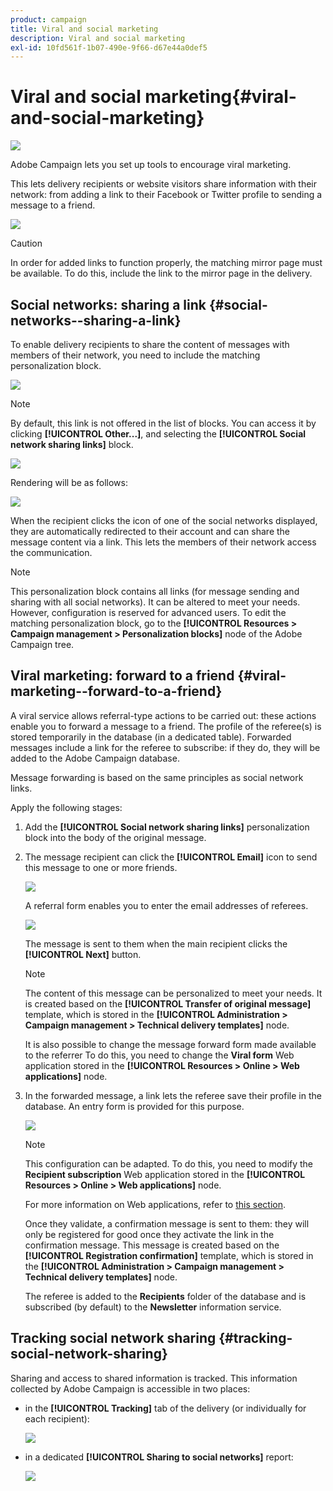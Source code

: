 ```yaml
---
product: campaign
title: Viral and social marketing
description: Viral and social marketing
exl-id: 10fd561f-1b07-490e-9f66-d67e44a0def5
---
```

# Viral and social marketing{#viral-and-social-marketing}

![](../../assets/common.svg)

Adobe Campaign lets you set up tools to encourage viral marketing.

This lets delivery recipients or website visitors share information with their network: from adding a link to their Facebook or Twitter profile to sending a message to a friend.

![](assets/s_ncs_user_viral_icons.png)

>[!CAUTION]
>
>In order for added links to function properly, the matching mirror page must be available. To do this, include the link to the mirror page in the delivery.

## Social networks: sharing a link {#social-networks--sharing-a-link}

To enable delivery recipients to share the content of messages with members of their network, you need to include the matching personalization block.

![](assets/s_ncs_user_viral_add_link.png)

>[!NOTE]
>
>By default, this link is not offered in the list of blocks. You can access it by clicking **[!UICONTROL Other...]**, and selecting the **[!UICONTROL Social network sharing links]** block.

![](assets/s_ncs_user_viral_add_link_via_others.png)

Rendering will be as follows:

![](assets/s_ncs_user_viral_add_link_rendering.png)

When the recipient clicks the icon of one of the social networks displayed, they are automatically redirected to their account and can share the message content via a link. This lets the members of their network access the communication.

>[!NOTE]
>
>This personalization block contains all links (for message sending and sharing with all social networks). It can be altered to meet your needs. However, configuration is reserved for advanced users. To edit the matching personalization block, go to the **[!UICONTROL Resources > Campaign management > Personalization blocks]** node of the Adobe Campaign tree.

## Viral marketing: forward to a friend {#viral-marketing--forward-to-a-friend}

A viral service allows referral-type actions to be carried out: these actions enable you to forward a message to a friend. The profile of the referee(s) is stored temporarily in the database (in a dedicated table). Forwarded messages include a link for the referee to subscribe: if they do, they will be added to the Adobe Campaign database.

Message forwarding is based on the same principles as social network links.

Apply the following stages:

1. Add the **[!UICONTROL Social network sharing links]** personalization block into the body of the original message.
1. The message recipient can click the **[!UICONTROL Email]** icon to send this message to one or more friends. 

   ![](assets/s_ncs_user_viral_email_link.png)

   A referral form enables you to enter the email addresses of referees. 

   ![](assets/s_ncs_user_viral_email_msg.png)

   The message is sent to them when the main recipient clicks the **[!UICONTROL Next]** button.

   >[!NOTE]
   >
   >The content of this message can be personalized to meet your needs. It is created based on the **[!UICONTROL Transfer of original message]** template, which is stored in the **[!UICONTROL Administration > Campaign management > Technical delivery templates]** node.
   >
   >It is also possible to change the message forward form made available to the referrer To do this, you need to change the **Viral form** Web application stored in the **[!UICONTROL Resources > Online > Web applications]** node.

1. In the forwarded message, a link lets the referee save their profile in the database. An entry form is provided for this purpose. 

   ![](assets/s_ncs_user_viral_create_account_form.png)

   >[!NOTE]
   >
   >This configuration can be adapted. To do this, you need to modify the **Recipient subscription** Web application stored in the **[!UICONTROL Resources > Online > Web applications]** node.
   >
   >For more information on Web applications, refer to [this section](../../web/using/about-web-applications.md).

   Once they validate, a confirmation message is sent to them: they will only be registered for good once they activate the link in the confirmation message. This message is created based on the **[!UICONTROL Registration confirmation]** template, which is stored in the **[!UICONTROL Administration > Campaign management > Technical delivery templates]** node.

   The referee is added to the **Recipients** folder of the database and is subscribed (by default) to the **Newsletter** information service.

## Tracking social network sharing {#tracking-social-network-sharing}

Sharing and access to shared information is tracked. This information collected by Adobe Campaign is accessible in two places:

* in the **[!UICONTROL Tracking]** tab of the delivery (or individually for each recipient):

  ![](assets/s_ncs_user_network_del_tracking_tab.png)

* in a dedicated **[!UICONTROL Sharing to social networks]** report:

  ![](assets/s_ncs_user_viral_report.png)
